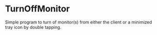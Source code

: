 # TurnOffMonitor
Simple program to turn of monitor(s) from either the client or a minimized tray icon by double tapping.
